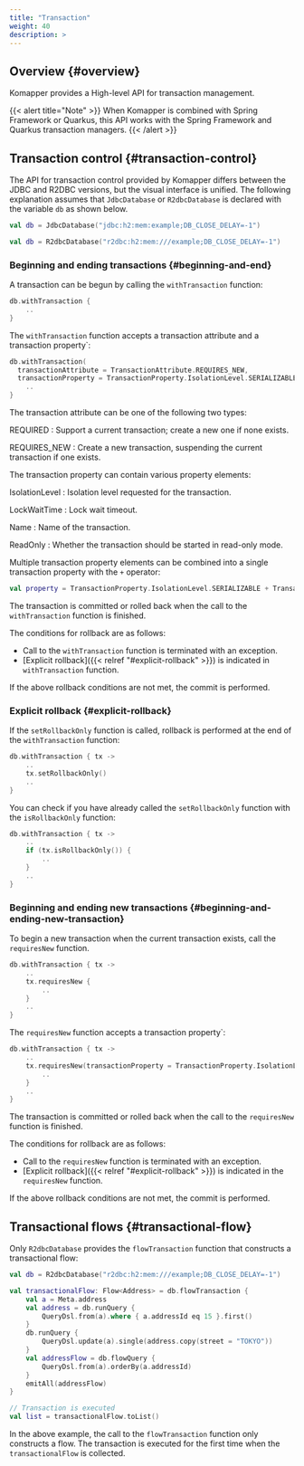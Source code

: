 ```yaml
---
title: "Transaction"
weight: 40
description: >
---
```


## Overview {#overview}

Komapper provides a High-level API for transaction management.

{{< alert title="Note" >}}
When Komapper is combined with Spring Framework or Quarkus, 
this API works with the Spring Framework and Quarkus transaction managers.
{{< /alert >}}

## Transaction control {#transaction-control}

The API for transaction control provided by Komapper differs between the JDBC and R2DBC versions, 
but the visual interface is unified. 
The following explanation assumes that `JdbcDatabase` or `R2dbcDatabase` is declared with 
the variable `db` as shown below.

```kotlin
val db = JdbcDatabase("jdbc:h2:mem:example;DB_CLOSE_DELAY=-1")
```

```kotlin
val db = R2dbcDatabase("r2dbc:h2:mem:///example;DB_CLOSE_DELAY=-1")
```

### Beginning and ending transactions {#beginning-and-end}

A transaction can be begun by calling the `withTransaction` function:

```kotlin
db.withTransaction {
    ..
}
```

The `withTransaction` function accepts a transaction attribute and a transaction property`:

```kotlin
db.withTransaction(
  transactionAttribute = TransactionAttribute.REQUIRES_NEW, 
  transactionProperty = TransactionProperty.IsolationLevel.SERIALIZABLE) {
    ..
}
```

The transaction attribute can be one of the following two types:

REQUIRED
: Support a current transaction; create a new one if none exists.

REQUIRES_NEW
: Create a new transaction, suspending the current transaction if one exists.

The transaction property can contain various property elements:

IsolationLevel
: Isolation level requested for the transaction.

LockWaitTime
: Lock wait timeout.

Name
: Name of the transaction.

ReadOnly
: Whether the transaction should be started in read-only mode.


Multiple transaction property elements can be combined into a single transaction property with the `+` operator:

```kotlin
val property = TransactionProperty.IsolationLevel.SERIALIZABLE + TransactionProperty.Name("myTx") + TransactionProperty.ReadOnly(true)
```

The transaction is committed or rolled back when the call to the `withTransaction` function is finished.

The conditions for rollback are as follows:

- Call to the `withTransaction` function is terminated with an exception.
- [Explicit rollback]({{< relref "#explicit-rollback" >}}) is indicated in `withTransaction` function.

If the above rollback conditions are not met, the commit is performed.

### Explicit rollback {#explicit-rollback}

If the `setRollbackOnly` function is called, rollback is performed at the end of the `withTransaction` function:

```kotlin
db.withTransaction { tx ->
    ..
    tx.setRollbackOnly()
    ..
}
```

You can check if you have already called the `setRollbackOnly` function with the `isRollbackOnly` function:

```kotlin
db.withTransaction { tx ->
    ..
    if (tx.isRollbackOnly()) {
        ..
    }
    ..
}
```

### Beginning and ending new transactions {#beginning-and-ending-new-transaction}

To begin a new transaction when the current transaction exists, call the `requiresNew` function.

```kotlin
db.withTransaction { tx ->
    ..
    tx.requiresNew {
        ..
    }
    ..
}
```

The `requiresNew` function accepts a transaction property`:

```kotlin
db.withTransaction { tx ->
    ..
    tx.requiresNew(transactionProperty = TransactionProperty.IsolationLevel.SERIALIZABLE) {
        ..
    }
    ..
}
```

The transaction is committed or rolled back when the call to the `requiresNew` function is finished.

The conditions for rollback are as follows:

- Call to the `requiresNew` function is terminated with an exception.
- [Explicit rollback]({{< relref "#explicit-rollback" >}}) is indicated in the `requiresNew` function.

If the above rollback conditions are not met, the commit is performed.

## Transactional flows {#transactional-flow}

Only `R2dbcDatabase` provides the `flowTransaction` function that constructs a transactional flow:

```kotlin
val db = R2dbcDatabase("r2dbc:h2:mem:///example;DB_CLOSE_DELAY=-1")

val transactionalFlow: Flow<Address> = db.flowTransaction {
    val a = Meta.address
    val address = db.runQuery {
        QueryDsl.from(a).where { a.addressId eq 15 }.first()
    }
    db.runQuery { 
        QueryDsl.update(a).single(address.copy(street = "TOKYO")) 
    }
    val addressFlow = db.flowQuery { 
        QueryDsl.from(a).orderBy(a.addressId)
    }
    emitAll(addressFlow)
}

// Transaction is executed
val list = transactionalFlow.toList()
```

In the above example, the call to the `flowTransaction` function only constructs a flow. 
The transaction is executed for the first time when the `transactionalFlow` is collected.
